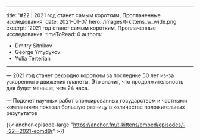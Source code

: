 
---
title: '#22 | 2021 год станет самым коротким, Проплаченные исследования'
date: 2021-01-07
hero: /images/t-kittens_w_wide.png
excerpt: '2021 год станет самым коротким, Проплаченные исследования'
timeToRead: 0
authors:
  - Dmitry Sitnikov
  - George Ymydykov
  - Yulia Terterian
---

— 2021 год станет рекордно коротким за последние 50 лет из-за ускоренного движения планеты. Это значит, что продолжительность дня будет меньше, чем 24 часа.
<br/><br/>— Подсчет научных работ спонсированных государством и частными компаниями показал большую разницу в количестве положительных результатов

{{< anchor-episode-large "https://anchor.fm/t-kittens/embed/episodes/--22--2021-eomd9r" >}}
